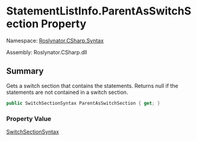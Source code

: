 # StatementListInfo\.ParentAsSwitchSection Property

Namespace: [Roslynator.CSharp.Syntax](../../README.md)

Assembly: Roslynator\.CSharp\.dll

## Summary

Gets a switch section that contains the statements\. Returns null if the statements are not contained in a switch section\.

```csharp
public SwitchSectionSyntax ParentAsSwitchSection { get; }
```

### Property Value

[SwitchSectionSyntax](https://docs.microsoft.com/en-us/dotnet/api/microsoft.codeanalysis.csharp.syntax.switchsectionsyntax)

